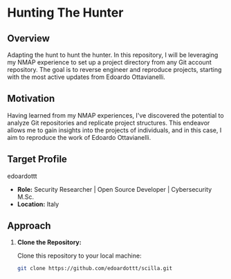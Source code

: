 # Hunting The Hunter

## Overview

Adapting the hunt to hunt the hunter. In this repository, I will be leveraging my NMAP experience to set up a project directory from any Git account repository. The goal is to reverse engineer and reproduce projects, starting with the most active updates from Edoardo Ottavianelli.

## Motivation

Having learned from my NMAP experiences, I've discovered the potential to analyze Git repositories and replicate project structures. This endeavor allows me to gain insights into the projects of individuals, and in this case, I aim to reproduce the work of Edoardo Ottavianelli.

## Target Profile

 edoardottt
- **Role:** Security Researcher | Open Source Developer | Cybersecurity M.Sc.
- **Location:** Italy

## Approach

1. **Clone the Repository:**

   Clone this repository to your local machine:

   ```bash
   git clone https://github.com/edoardottt/scilla.git

